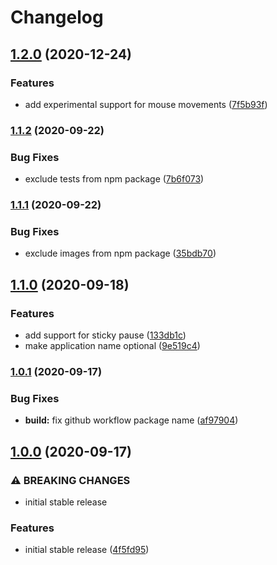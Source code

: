 # Changelog

## [1.2.0](https://www.github.com/socsieng/sendkeys-macos/compare/v1.1.2...v1.2.0) (2020-12-24)


### Features

* add experimental support for mouse movements ([7f5b93f](https://www.github.com/socsieng/sendkeys-macos/commit/7f5b93fe3cea210d587fe7b700064583b94aad2b))

### [1.1.2](https://www.github.com/socsieng/sendkeys-macos/compare/v1.1.1...v1.1.2) (2020-09-22)


### Bug Fixes

* exclude tests from npm package ([7b6f073](https://www.github.com/socsieng/sendkeys-macos/commit/7b6f073d7159d36016df75a1879c6e22f06c810c))

### [1.1.1](https://www.github.com/socsieng/sendkeys-macos/compare/v1.1.0...v1.1.1) (2020-09-22)


### Bug Fixes

* exclude images from npm package ([35bdb70](https://www.github.com/socsieng/sendkeys-macos/commit/35bdb70961af4ab0adeea82fd8d6c130f94a171b))

## [1.1.0](https://www.github.com/socsieng/sendkeys-macos/compare/v1.0.1...v1.1.0) (2020-09-18)


### Features

* add support for sticky pause ([133db1c](https://www.github.com/socsieng/sendkeys-macos/commit/133db1c53a22b7e34160acad73c2ab58ad1947f4))
* make application name optional ([9e519c4](https://www.github.com/socsieng/sendkeys-macos/commit/9e519c4300b1da03a6331ba93a21e6ed5e286cb2))

### [1.0.1](https://www.github.com/socsieng/sendkeys-macos/compare/v1.0.0...v1.0.1) (2020-09-17)


### Bug Fixes

* **build:** fix github workflow package name ([af97904](https://www.github.com/socsieng/sendkeys-macos/commit/af97904accfed7979b64532653b39c7466b8f7c7))

## [1.0.0](https://www.github.com/socsieng/sendkeys-macos/compare/v0.3.0...v1.0.0) (2020-09-17)


### ⚠ BREAKING CHANGES

* initial stable release

### Features

* initial stable release ([4f5fd95](https://www.github.com/socsieng/sendkeys-macos/commit/4f5fd9554fec8518a6a8802f73c37eb56782dcfa))
